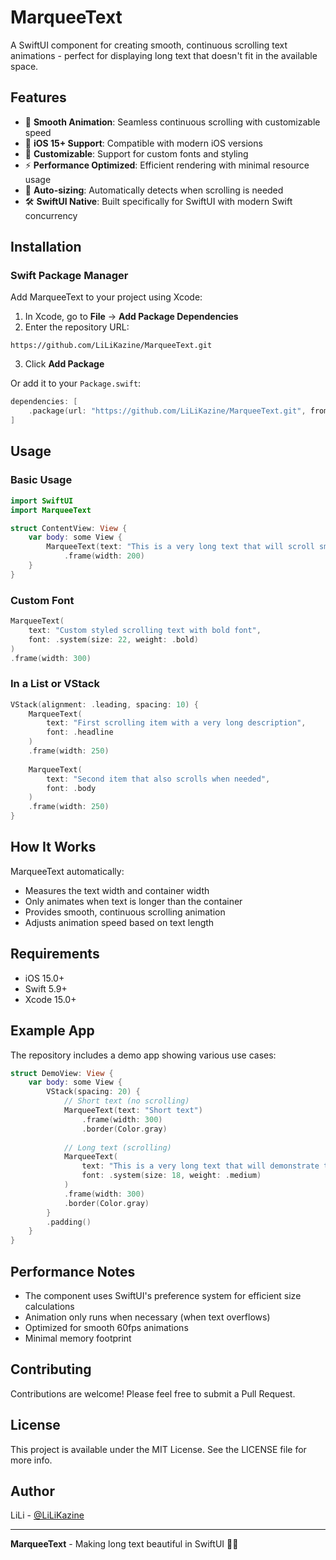 # MarqueeText

A SwiftUI component for creating smooth, continuous scrolling text animations - perfect for displaying long text that doesn't fit in the available space.

## Features

- 🎯 **Smooth Animation**: Seamless continuous scrolling with customizable speed
- 📱 **iOS 15+ Support**: Compatible with modern iOS versions
- 🎨 **Customizable**: Support for custom fonts and styling
- ⚡ **Performance Optimized**: Efficient rendering with minimal resource usage
- 🔄 **Auto-sizing**: Automatically detects when scrolling is needed
- 🛠 **SwiftUI Native**: Built specifically for SwiftUI with modern Swift concurrency

## Installation

### Swift Package Manager

Add MarqueeText to your project using Xcode:

1. In Xcode, go to **File** → **Add Package Dependencies**
2. Enter the repository URL:
```
https://github.com/LiLiKazine/MarqueeText.git
```
3. Click **Add Package**

Or add it to your `Package.swift`:

```swift
dependencies: [
    .package(url: "https://github.com/LiLiKazine/MarqueeText.git", from: "1.0.0")
]
```

## Usage

### Basic Usage

```swift
import SwiftUI
import MarqueeText

struct ContentView: View {
    var body: some View {
        MarqueeText(text: "This is a very long text that will scroll smoothly across the screen")
            .frame(width: 200)
    }
}
```

### Custom Font

```swift
MarqueeText(
    text: "Custom styled scrolling text with bold font",
    font: .system(size: 22, weight: .bold)
)
.frame(width: 300)
```

### In a List or VStack

```swift
VStack(alignment: .leading, spacing: 10) {
    MarqueeText(
        text: "First scrolling item with a very long description",
        font: .headline
    )
    .frame(width: 250)
    
    MarqueeText(
        text: "Second item that also scrolls when needed",
        font: .body
    )
    .frame(width: 250)
}
```

## How It Works

MarqueeText automatically:
- Measures the text width and container width
- Only animates when text is longer than the container
- Provides smooth, continuous scrolling animation
- Adjusts animation speed based on text length

## Requirements

- iOS 15.0+
- Swift 5.9+
- Xcode 15.0+

## Example App

The repository includes a demo app showing various use cases:

```swift
struct DemoView: View {
    var body: some View {
        VStack(spacing: 20) {
            // Short text (no scrolling)
            MarqueeText(text: "Short text")
                .frame(width: 300)
                .border(Color.gray)
            
            // Long text (scrolling)
            MarqueeText(
                text: "This is a very long text that will demonstrate the smooth scrolling animation effect",
                font: .system(size: 18, weight: .medium)
            )
            .frame(width: 300)
            .border(Color.gray)
        }
        .padding()
    }
}
```

## Performance Notes

- The component uses SwiftUI's preference system for efficient size calculations
- Animation only runs when necessary (when text overflows)
- Optimized for smooth 60fps animations
- Minimal memory footprint

## Contributing

Contributions are welcome! Please feel free to submit a Pull Request.

## License

This project is available under the MIT License. See the LICENSE file for more info.

## Author

LiLi - [@LiLiKazine](https://github.com/LiLiKazine)

---

**MarqueeText** - Making long text beautiful in SwiftUI 📱✨
